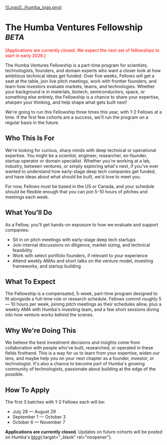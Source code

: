 <meta name="twitter:card" content="summary_large_image" />
<meta name="twitter:site" content="@humbavc" />
<meta name="twitter:image" content="https://humbaventures.com/twitter_card.png" />
<link rel="stylesheet" type="text/css" href="https://lpolovets.github.io/style.css">

<a href="https://humbaventures.com/">
![Logo](../humba_logo.png)
</a>

# The Humba Ventures Fellowship<sup> _BETA_</sup>

<span style="color: red;">[Applications are currently closed. We expect the next set of fellowships to start in early 2026.]</span>

The Humba Ventures Fellowship is a part-time program for scientists, technologists, founders, and domain experts who want a closer look at how ambitious technical ideas get funded. Over five weeks, Fellows will get a seat at the table, join live pitch meetings, work with frontier founders, and learn how investors evaluate markets, teams, and technologies. Whether your background is in materials, biotech, semiconductors, space, or something else entirely, the Fellowship is a chance to share your expertise, sharpen your thinking, and help shape what gets built next!

We're going to run this Fellowship three times this year, with 1-2 Fellows at a time. If the first few cohorts are a success, we'll run the program on a regular basis in the future.

## Who This Is For
We're looking for curious, sharp minds with deep technical or operational expertise. You might be a scientist, engineer, researcher, ex-founder, startup operator or domain specialist. Whether you're working at a lab, industry, between ventures, or simply exploring what's next, if you've ever wanted to understand how early-stage deep tech companies get funded, and have ideas about what should be built, we'd love to meet you.

For now, Fellows must be based in the US or Canada, and your schedule should be flexible enough that you can join 5-10 hours of pitches and meetings each week.

## What You'll Do
As a Fellow, you'll get hands-on exposure to how we evaluate and support companies:
- Sit in on pitch meetings with early-stage deep tech startups
- Join internal discussions on diligence, market sizing, and technical feasibility
- Work with select portfolio founders, if relevant to your experience
- Attend weekly AMAs and short talks on the venture model, investing frameworks, and startup building

## What To Expect
The Fellowship is a compensated, 5-week, part-time program designed to fit alongside a full-time role or research schedule. Fellows commit roughly 5 — 10 hours per week, joining pitch meetings as their schedules allow, plus a weekly AMA with Humba's investing team, and a few short sessions diving into how venture works behind the scenes.

## Why We're Doing This
We believe the best investment decisions and insights come from collaboration with people who've built, researched, or operated in these fields firsthand. This is a way for us to learn from your expertise, widen our lens, and maybe help you on your next chapter as a founder, investor, or technologist. It's also a chance to become part of Humba's growing community of technologists, passionate about building at the edge of the possible.

## How To Apply
The first 3 batches with 1-2 Fellows each will be:
* July 28 — August 29
* September 1 — October 3
* October 6 — November 7

**Applications are currently closed**. Updates on future cohorts will be posted on Humba's [blog](https://blog.humbaventures.com/){:target="_blank" rel="noopener"}.
